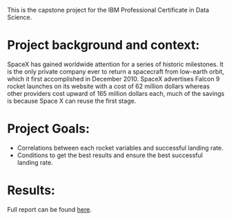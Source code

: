 This is the capstone project for the IBM Professional Certificate in Data Science.

# Project background and context:
SpaceX has gained worldwide attention for a series of historic milestones.
It is the only private company ever to return a spacecraft from low-earth orbit, which it first accomplished in December 2010.
SpaceX advertises Falcon 9 rocket launches on its website with a cost of 62 million dollars whereas other providers cost upward of 165 million dollars each, much of the savings is because Space X can reuse the first stage.

# Project Goals:
- Correlations between each rocket variables and successful landing rate.
- Conditions to get the best results and ensure the best successful landing rate.

# Results:
Full report can be found [here](report/DataScienceCapstoneReport.pdf).

